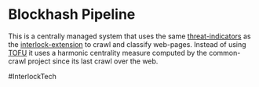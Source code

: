 # Blockhash Pipeline

This is a centrally managed system that uses the same
[threat-indicators](./visual-threat-indicator.md) as
the [interlock-extension](./interlock-extension.md) to crawl
and classify web-pages. Instead of using [TOFU](./trust-on-first-use.md)
it uses a harmonic centrality measure computed by the common-crawl
project since its last crawl over the web.

#InterlockTech